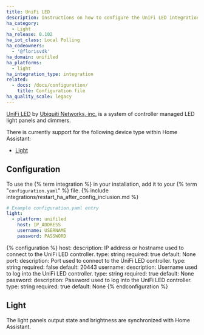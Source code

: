 ```yaml
---
title: UniFi LED
description: Instructions on how to configure the UniFi LED integration with UniFi LED Controller by Ubiquiti.
ha_category:
  - Light
ha_release: 0.102
ha_iot_class: Local Polling
ha_codeowners:
  - '@florisvdk'
ha_domain: unifiled
ha_platforms:
  - light
ha_integration_type: integration
related:
  - docs: /docs/configuration/
    title: Configuration file
ha_quality_scale: legacy
---
```


[UniFi LED](https://unifi-led.ui.com/) by [Ubiquiti Networks, inc.](https://www.ui.com/) is a system of controller managed LED light panels and dimmers.

There is currently support for the following device type within Home Assistant:

- [Light](#light)

## Configuration

To use the {% term integration %} in your installation, add it to your {% term "`configuration.yaml`" %} file.
{% include integrations/restart_ha_after_config_inclusion.md %}

```yaml
# Example configuration.yaml entry
light:
  - platform: unifiled
    host: IP_ADDRESS
    username: USERNAME
    password: PASSWORD
```

{% configuration %}
host:
  description: IP address or hostname used to connect to the UniFi LED controller.
  type: string
  required: true
  default: None
port:
  description: Port used to connect to the UniFi LED controller.
  type: string
  required: false
  default: 20443
username:
  description: Username used to log into the UniFi LED controller.
  type: string
  required: true
  default: None
password:
  description: Password used to log into the UniFi LED controller.
  type: string
  required: true
  default: None
{% endconfiguration %}

## Light

The light panels output state and brightness are synchronized with Home Assistant.
